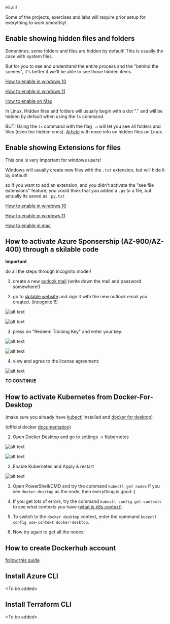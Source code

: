 Hi all!

Some of the projects, exercises and labs will require prior setup for everything to work smoothly!

## Enable showing hidden files and folders
Sometimes, some folders and files are hidden by default!
This is usually the case with system files.

But for you to see and understand the entire process and the "behind the scenes", it's better if we'll be able to see those hidden items.

[How to enable in windows 10](https://www.youtube.com/watch?v=SLvHzL12028&t=12s)

[How to enable in windows 11](https://youtu.be/b-9RCmyvEY8?si=tTIebmxZorDDDRPL&t=7)

[How to enable on Mac](https://www.youtube.com/watch?v=LOrjsMHTk0c)


In Linux, Hidden files and folders will usually begin with a dot "." and will be hidden by default when using the `ls` command.

BUT! Using the `ls` command with the flag `-a` will let you see all folders and files (even the hidden ones). [Article](https://www.makeuseof.com/view-hidden-files-and-folders-linux/#:~:text=Hidden%20files%20are%20mainly%20used,out%20of%20your%20Bash%20sessions.) with more info on hidden files on Linux.


## Enable showing Extensions for files
This one is very important for windows users!

Windows will usually create new files with the `.txt` extension, but will hide it by default!

so if you want to add an extension, and you didn't activate the "see file extensions" feature, you could think that you added a `.py` to a file, but actually its saved as `.py.txt` 


[How to enable in windows 10](https://youtu.be/PoTah9YBG2Y?si=JBXWEaMPbaiRAqHj&t=23)

[How to enable in windows 11](https://youtu.be/z5FBLAagPIc?si=4kFqGLXrxVtIefRD&t=22)

[How to enable in mac](https://youtu.be/QnJmtfA3A_g?si=xhHZrrEjRS5Ofofb&t=29)


## How to activate Azure Sponsership (AZ-900/AZ-400) through a skilable code
**Important** 

do all the steps through incognito mode!!

1) create a new [outlook mail](https://www.microsoft.com/en-us/microsoft-365/outlook/email-and-calendar-software-microsoft-outlook) (write down the mail and password somewhere!)

2) go to [skilable website](https://alh.learnondemand.net/User/Login?ReturnUrl=%2F) and sign it with the new outlook email you created. (incognito!!!)

![alt text](./pics/activating-azure/skilable-login.png)

![alt text](./pics/activating-azure/skilable-login2.png)

3) press on "Redeem Training Key" and enter your key.

![alt text](./pics/activating-azure/redeem-key1.png)

![alt text](./pics/activating-azure/redeem-key2.png)

4) view and agree to the license agreement:

![alt text](./pics/activating-azure/license.png)



**TO CONTINUE**

## How to activate Kubernetes from Docker-For-Desktop
(make sure you already have [kubectl](https://kubernetes.io/docs/tasks/tools/#:~:text=kubectl%20is%20installable%20on%20a%20variety%20of%20Linux%20platforms%2C%20macOS%20and%20Windows.%20Find%20your%20preferred%20operating%20system%20below.) installed and [docker for desktop](https://www.docker.com/products/docker-desktop/))

(official docker [documentation](https://docs.docker.com/desktop/kubernetes/))

1) Open Docker Desktop and go to settings -> Kubernetes 

![alt text](./pics/docker-k8s/docker-settings1.png)

![alt text](./pics/docker-k8s/docker-settings2.png)

2) Enable Kubernetes and Apply & restart

![alt text](./pics/docker-k8s/docker-settings3.png)

3) Open PowerShell/CMD and try the command `kubectl get nodes`
If you see `docker-desktop` as the node, then everything is good :)

4) If you get lots of errors, try the command `kubectl config get-contexts` to see what contexts you have ([what is k8s context](https://aptakube.com/blog/complete-guide-to-kubeconfig-kubernetes-contexts)).
5) To switch to the `docker desktop` context, enter the command `kubectl config use-context docker-desktop`. 
6) Now try again to get all the nodes!

## How to create Dockerhub account
[follow this guide](https://dockerlabs.collabnix.com/workshop/docker/dockerhub)

## Install Azure CLI

\<To be added>

## Install Terraform CLI

\<To be added>